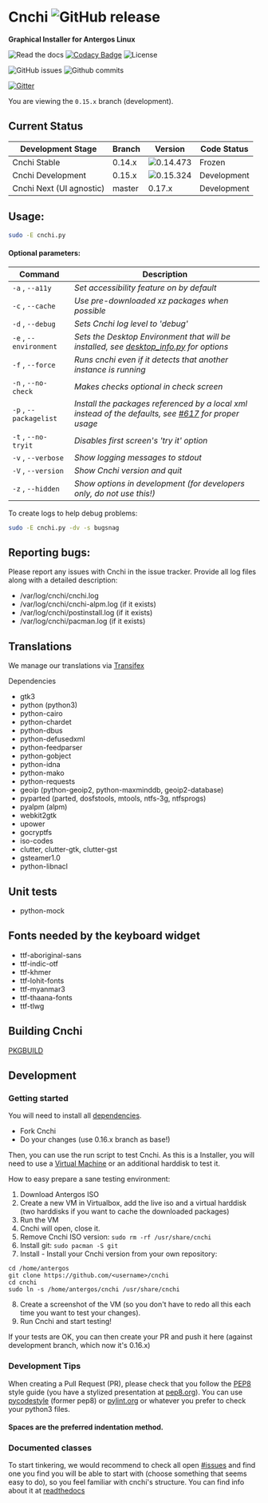 # Cnchi ![GitHub release](https://img.shields.io/github/release/antergos/cnchi.svg)

**Graphical Installer for Antergos Linux**

![Read the docs](https://readthedocs.org/projects/cnchi/badge/?version=latest) [![Codacy Badge](https://api.codacy.com/project/badge/Grade/141e37590a9e4a2da3b3d84c0a6241ac)](https://www.codacy.com/project/karasu/Cnchi/dashboard?utm_source=github.com&amp;utm_medium=referral&amp;utm_content=Antergos/Cnchi&amp;utm_campaign=Badge_Grade_Dashboard) ![License](https://img.shields.io/github/license/antergos/cnchi.svg)

![GitHub issues](https://img.shields.io/github/issues/antergos/cnchi.svg)
![Github commits](https://img.shields.io/github/commits-since/antergos/cnchi/latest.svg)

[![Gitter](https://badges.gitter.im/Antergos/Cnchi.svg)](https://gitter.im/Antergos/Cnchi?utm_source=badge&utm_medium=badge&utm_campaign=pr-badge)

You are viewing the `0.15.x` branch (development).

## Current Status

|Development Stage|Branch|Version| Code Status|
----------------- | -------------- | -------------- | -------- |
|Cnchi Stable|0.14.x|![0.14.473](https://img.shields.io/github/release/antergos/cnchi.svg)|Frozen|
|Cnchi Development|0.15.x|![0.15.324](https://img.shields.io/github/release/antergos/cnchi/all.svg)|Development|
|Cnchi Next (UI agnostic)|master|0.17.x|Development|

## Usage:

```sh
sudo -E cnchi.py
```

#### Optional parameters:

|Command|Description|
----------------- | -------------- |
|```-a``` , ```--a11y```|*Set accessibility feature on by default*|
|```-c``` , ```--cache```|*Use pre-downloaded xz packages when possible*|
|```-d``` , ```--debug```|*Sets Cnchi log level to 'debug'*|
|```-e``` , ```--environment```|*Sets the Desktop Environment that will be installed, see [desktop_info.py](cnchi/desktop_info.py) for options*|
|```-f``` , ```--force```|*Runs cnchi even if it detects that another instance is running*|
|```-n``` , ```--no-check```|*Makes checks optional in check screen*|
|```-p``` , ```--packagelist```|*Install the packages referenced by a local xml instead of the defaults, see [#617](https://github.com/Antergos/Cnchi/issues/617) for proper usage*|
|```-t``` , ```--no-tryit```|*Disables first screen's 'try it' option*|
|```-v``` , ```--verbose```|*Show logging messages to stdout*|
|```-V``` , ```--version```|*Show Cnchi version and quit*|
|```-z``` , ```--hidden```|*Show options in development (for developers only, do not use this!)*|

To create logs to help debug problems:
```sh
sudo -E cnchi.py -dv -s bugsnag
```

## Reporting bugs:

Please report any issues with Cnchi in the issue tracker. Provide all log files along with a detailed description:

* /var/log/cnchi/cnchi.log
* /var/log/cnchi/cnchi-alpm.log (if it exists)
* /var/log/cnchi/postinstall.log (if it exists)
* /var/log/cnchi/pacman.log (if it exists)

## Translations

We manage our translations via [Transifex](https://www.transifex.com/projects/p/antergos)

<a name="dependencies">Dependencies</a>

 - gtk3
 - python (python3)
 - python-cairo
 - python-chardet
 - python-dbus
 - python-defusedxml
 - python-feedparser
 - python-gobject
 - python-idna
 - python-mako
 - python-requests
 - geoip (python-geoip2, python-maxminddb, geoip2-database)
 - pyparted (parted, dosfstools, mtools, ntfs-3g, ntfsprogs)
 - pyalpm (alpm)
 - webkit2gtk
 - upower
 - gocryptfs
 - iso-codes
 - clutter, clutter-gtk, clutter-gst
 - gsteamer1.0
 - python-libnacl

## Unit tests
 - python-mock

## Fonts needed by the keyboard widget
 - ttf-aboriginal-sans
 - ttf-indic-otf
 - ttf-khmer
 - ttf-lohit-fonts
 - ttf-myanmar3
 - ttf-thaana-fonts
 - ttf-tlwg

## Building Cnchi

[PKGBUILD](https://raw.githubusercontent.com/Antergos/antergos-packages/master/antergos/cnchi-dev/PKGBUILD)

## Development

### Getting started

You will need to install all [dependencies](#dependencies).

- Fork Cnchi
- Do your changes (use 0.16.x branch as base!)

Then, you can use the run script to test Cnchi. As this is a Installer, you will need to use a [Virtual Machine](http://virtualbox.org) or an additional harddisk to test it.

How to easy prepare a sane testing environment:
1. Download Antergos ISO
2. Create a new VM in Virtualbox, add the live iso and a virtual harddisk (two harddisks if you want to cache the downloaded packages)
3. Run the VM
4. Cnchi will open, close it.
5. Remove Cnchi ISO version: `sudo rm -rf /usr/share/cnchi`
6. Install git: `sudo pacman -S git`
7. Install - Install your Cnchi version from your own repository:
```
cd /home/antergos
git clone https://github.com/<username>/cnchi
cd cnchi
sudo ln -s /home/antergos/cnchi /usr/share/cnchi
```
8. Create a screenshot of the VM (so you don't have to redo all this each time you want to test your changes).
9. Run Cnchi and start testing!

If your tests are OK, you can then create your PR and push it here (against development branch, which now it's 0.16.x)

### Development Tips

When creating a Pull Request (PR), please check that you follow the [PEP8](https://www.python.org/dev/peps/pep-0008/) style guide (you have a stylized presentation at [pep8.org](http://pep8.org)). You can use [pycodestyle](https://github.com/pycqa/pycodestyle) (former pep8) or [pylint.org](https://www.pylint.org) or whatever you prefer to check your python3 files.

#### Spaces are the preferred indentation method.

### Documented classes

To start tinkering, we would recommend to check all open [#issues](https://github.com/Antergos/Cnchi/issues) and find one you find you will be able to start with (choose something that seems easy to do), so you feel familiar with cnchi's structure. You can find info about it at [readthedocs](https://cnchi.readthedocs.io/en/latest/)
